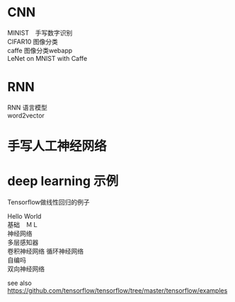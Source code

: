 
# CNN
MINIST　手写数字识别   
CIFAR10 图像分类   
caffe 图像分类webapp   
LeNet on MNIST with Caffe

  
    
# RNN 
  RNN 语言模型   
  word2vector

# 手写人工神经网络

# deep learning 示例
   Tensorflow做线性回归的例子   
   
   Hello World    
   基础　ＭＬ  
   神经网络  
       多层感知器　　　  
       卷积神经网络
       循环神经网络　　　  
       自编吗   
       双向神经网络   
 

see also https://github.com/tensorflow/tensorflow/tree/master/tensorflow/examples
